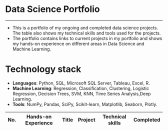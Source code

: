 # Data Science Portfolio

---

- This is a portfolio of my ongoing and completed data science projects. The table also shows my technical skills and tools used for the projects.
- The portfolio contains links to current projects in my portfolio and shows my hands-on experience on different areas in Data Science and Machine Learning.

# Technology stack
- **Languages**: Python, SQL, Microsoft SQL Server, Tableau, Excel, R.
- **Machine Learning**: Regression, Classification, Clustering, Logistic Regression, Decision Trees, SVM, KNN, Time Series Analysis,Deep Learning.
- **Tools**: NumPy, Pandas, SciPy, Scikit-learn, Matplotlib, Seaborn, Plotly.

| No. |    Hands-on Experience |            Title                 |        Project       | Technical skills       |  Completed   |
|---- |   -------------------- |   ------------------------------ |     -------------   |--------------- |  ---------   |
